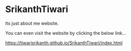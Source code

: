 # SrikanthTiwari
Its just about me website.

You can even visit the website by clicking the below link...

https://tiwarisrikanth.github.io/SrikanthTiwari/index.html
